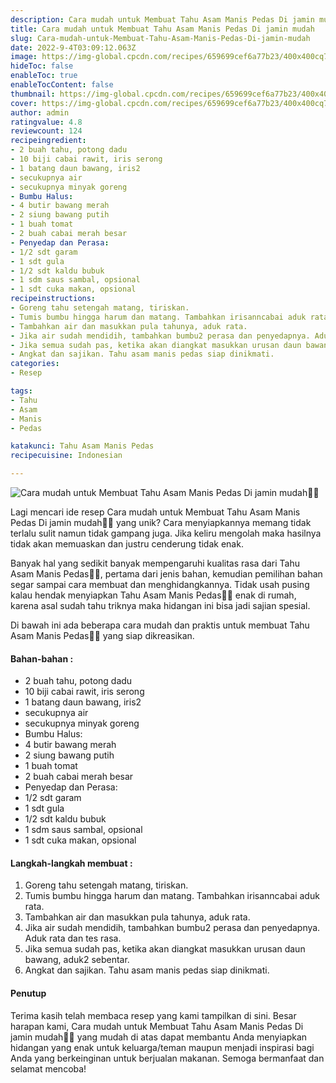 ```yaml
---
description: Cara mudah untuk Membuat Tahu Asam Manis Pedas Di jamin mudah"
title: Cara mudah untuk Membuat Tahu Asam Manis Pedas Di jamin mudah
slug: Cara-mudah-untuk-Membuat-Tahu-Asam-Manis-Pedas-Di-jamin-mudah
date: 2022-9-4T03:09:12.063Z
image: https://img-global.cpcdn.com/recipes/659699cef6a77b23/400x400cq70/photo.jpg
hideToc: false
enableToc: true
enableTocContent: false
thumbnail: https://img-global.cpcdn.com/recipes/659699cef6a77b23/400x400cq70/photo.jpg
cover: https://img-global.cpcdn.com/recipes/659699cef6a77b23/400x400cq70/photo.jpg
author: admin
ratingvalue: 4.8
reviewcount: 124
recipeingredient:
- 2 buah tahu, potong dadu
- 10 biji cabai rawit, iris serong
- 1 batang daun bawang, iris2
- secukupnya air
- secukupnya minyak goreng
- Bumbu Halus:
- 4 butir bawang merah
- 2 siung bawang putih
- 1 buah tomat
- 2 buah cabai merah besar
- Penyedap dan Perasa:
- 1/2 sdt garam
- 1 sdt gula
- 1/2 sdt kaldu bubuk
- 1 sdm saus sambal, opsional
- 1 sdt cuka makan, opsional
recipeinstructions:
- Goreng tahu setengah matang, tiriskan.
- Tumis bumbu hingga harum dan matang. Tambahkan irisanncabai aduk rata.
- Tambahkan air dan masukkan pula tahunya, aduk rata.
- Jika air sudah mendidih, tambahkan bumbu2 perasa dan penyedapnya. Aduk rata dan tes rasa.
- Jika semua sudah pas, ketika akan diangkat masukkan urusan daun bawang, aduk2 sebentar.
- Angkat dan sajikan. Tahu asam manis pedas siap dinikmati.
categories:
- Resep

tags:
- Tahu
- Asam
- Manis
- Pedas

katakunci: Tahu Asam Manis Pedas
recipecuisine: Indonesian

---
```


![Cara mudah untuk Membuat Tahu Asam Manis Pedas Di jamin mudah👩‍🍳](https://img-global.cpcdn.com/recipes/659699cef6a77b23/400x400cq70/photo.jpg)

Lagi mencari ide resep Cara mudah untuk Membuat Tahu Asam Manis Pedas Di jamin mudah👩‍🍳 yang unik? Cara menyiapkannya memang tidak terlalu sulit namun tidak gampang juga. Jika keliru mengolah maka hasilnya tidak akan memuaskan dan justru cenderung tidak enak.

Banyak hal yang sedikit banyak mempengaruhi kualitas rasa dari Tahu Asam Manis Pedas👩‍🍳, pertama dari jenis bahan, kemudian pemilihan bahan segar sampai cara membuat dan menghidangkannya. Tidak usah pusing kalau hendak menyiapkan Tahu Asam Manis Pedas👩‍🍳 enak di rumah, karena asal sudah tahu triknya maka hidangan ini bisa jadi sajian spesial.

Di bawah ini ada beberapa cara mudah dan praktis untuk membuat Tahu Asam Manis Pedas👩‍🍳 yang siap dikreasikan.

<!--inarticleads1-->

#### Bahan-bahan :

- 2 buah tahu, potong dadu
- 10 biji cabai rawit, iris serong
- 1 batang daun bawang, iris2
- secukupnya air
- secukupnya minyak goreng
- Bumbu Halus:
- 4 butir bawang merah
- 2 siung bawang putih
- 1 buah tomat
- 2 buah cabai merah besar
- Penyedap dan Perasa:
- 1/2 sdt garam
- 1 sdt gula
- 1/2 sdt kaldu bubuk
- 1 sdm saus sambal, opsional
- 1 sdt cuka makan, opsional

<!--inarticleads2-->

#### Langkah-langkah membuat :

1. Goreng tahu setengah matang, tiriskan.
1. Tumis bumbu hingga harum dan matang. Tambahkan irisanncabai aduk rata.
1. Tambahkan air dan masukkan pula tahunya, aduk rata.
1. Jika air sudah mendidih, tambahkan bumbu2 perasa dan penyedapnya. Aduk rata dan tes rasa.
1. Jika semua sudah pas, ketika akan diangkat masukkan urusan daun bawang, aduk2 sebentar.
1. Angkat dan sajikan. Tahu asam manis pedas siap dinikmati.

#### Penutup

Terima kasih telah membaca resep yang kami tampilkan di sini. Besar harapan kami, Cara mudah untuk Membuat Tahu Asam Manis Pedas Di jamin mudah👩‍🍳 yang mudah di atas dapat membantu Anda menyiapkan hidangan yang enak untuk keluarga/teman maupun menjadi inspirasi bagi Anda yang berkeinginan untuk berjualan makanan. Semoga bermanfaat dan selamat mencoba!